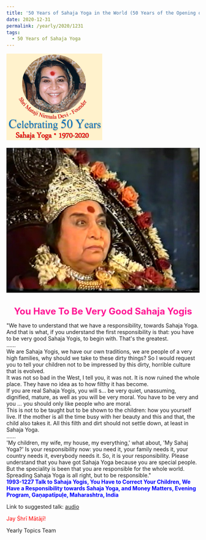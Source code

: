 ```yaml
---
title: '50 Years of Sahaja Yoga in the World (50 Years of the Opening of the Sahasrāra Chakra), Post 33'
date: 2020-12-31
permalink: /yearly/2020/1231
tags:
  - 50 Years of Sahaja Yoga
---
```


<div style="text-align: left"><img src="/images/Celebrating50YearsSahajaYoga.png" width="250" /></div><br>

<div style="text-align: center"><img src="/images/image604.png" /></div>

<br>
<p style="color:DeepPink; text-align:center">
<font size="+2"><b>You Have To Be Very Good Sahaja Yogis</b><br></font>
</p>

<p>
"We have to understand that we have a responsibility, towards Sahaja Yoga. And that is what, if you understand the first responsibility is that: you have to be very good Sahaja Yogis, to begin with. That's the greatest.<br>
......<br>
We are Sahaja Yogis, we have our own traditions, we are people of a very high families, why should we take to these dirty things? So I would request you to tell your children not to be impressed by this dirty, horrible culture that is evolved.<br>
It was not so bad in the West, I tell you, it was not. It is now ruined the whole place. They have no idea as to how filthy it has become.<br>
If you are real Sahaja Yogis, you will s... be very quiet, unassuming, dignified, mature, as well as you will be very moral. You have to be very and you ... you should only like people who are moral.<br>
This is not to be taught but to be shown to the children: how you yourself live. If the mother is all the time busy with her beauty and this and that, the child also takes it. All this filth and dirt should not settle down, at least in Sahaja Yoga.<br>
......<br>
'My children, my wife, my house, my everything,' what about, 'My Sahaj Yoga?' Is your responsibility now: you need it, your family needs it, your country needs it, everybody needs it. So, it is your responsibility. Please understand that you have got Sahaja Yoga because you are special people. But the speciality is been that you are responsible for the whole world. Spreading Sahaja Yoga is all right, but to be responsible."<br>
<font color="blue"><b>1993-1227 Talk to Sahaja Yogis, You Have to Correct Your Children, We Have a Responsibility towards Sahaja Yoga, and Money Matters, Evening Program, Gaṇapatīpuḷe, Maharashtra, India</b></font><br>
</p>

Link to suggested talk: <a href="https://soundcloud.com/sahaja-library/1993-1227-talk-about-children"> audio</a><br>

<p style="color:red;">Jay Śhrī Mātājī!<br></p>

Yearly Topics Team